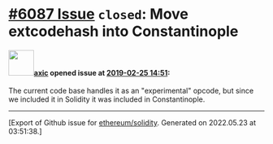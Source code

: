 # [\#6087 Issue](https://github.com/ethereum/solidity/issues/6087) `closed`: Move extcodehash into Constantinople

#### <img src="https://avatars.githubusercontent.com/u/20340?v=4" width="50">[axic](https://github.com/axic) opened issue at [2019-02-25 14:51](https://github.com/ethereum/solidity/issues/6087):

The current code base handles it as an "experimental" opcode, but since we included it in Solidity it was included in Constantinople.




-------------------------------------------------------------------------------



[Export of Github issue for [ethereum/solidity](https://github.com/ethereum/solidity). Generated on 2022.05.23 at 03:51:38.]
